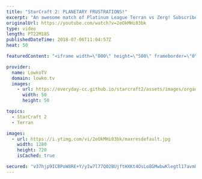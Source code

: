 ```yaml
---
title: "StarCraft 2: PLANETARY FRUSTRATIONS!"
excerpt: "An awesome match of Platinum League Terran vs Zerg! Subscribe for more videos: http://lowko.tv/youtube Welcome to Aiur: https://goo.gl/1giyV2  Easily one of the most frustration games of this level of play. While the first ~10 minutes or so are very strong, the followup, after the Plantery Fortress rush"
originalUrl: https://youtube.com/watch?v=2eOkMHi03bk
type: video
length: PT22M18S
publishedDateTime: 2018-07-06T11:04:57Z
heat: 50

featuredContent: "<iframe width=\"800\" height=\"500\" frameborder=\"0\" src=\"https://www.youtube.com/embed/2eOkMHi03bk\" allow=\"accelerometer; autoplay; encrypted-media; gyroscope; picture-in-picture\" allowfullscreen></iframe>"

provider:
  name: LowkoTV
  domain: lowko.tv
  images:
    - url: https://everyday-cc.github.io/starcraft2/assets/images/organizations/lowko.tv-50x50.jpg
      width: 50
      height: 50

topics:
  - StarCraft 2
  - Terran

images:
  - url: https://i.ytimg.com/vi/2eOkMHi03bk/maxresdefault.jpg
    width: 1280
    height: 720
    isCached: true

secured: "v37hjp9ICBPoW8RE+Y/yIw7l77QO2BUjftHXKt4OsLo8GMwbwKlegtl17avmU0cLtCBi5KjOhrwUmUemVhrQWYoGX3vGc+sBlbU4QH36/q0NVMi8rFb3HFIvekfSuyiEptAWchZ7jcNnKWspD5115u7fwYx5h0Y7N/2z8CgIDsoA1Qk46kd3UFeTA33D1jKC3E0VUrL8eLXEmi+NwUE0N7gf4YGDzo7pR1xrhObD5bJ11UEvqdccyrhQ9uIa92Mk2li3uoiIGud+1MINvNIP0olBy2IPNfpLj+D6Bv2iVHrvSAxgv3P7Xw6HiiClhVT1XlOoQRBQeJxQ2ezqIn7WtDdTYjBMaFp4TfEMRWrGjhaznjkEjAWkfBnoFyYxexqRanfBgX9PfvLzyG/1PGo7gMkyXMS0w3dM8exofFQT4MjLyfnlK0VtxJC8Wx8AM3tv;VAo25xeoZlyZzlByB187RA=="
---
```


